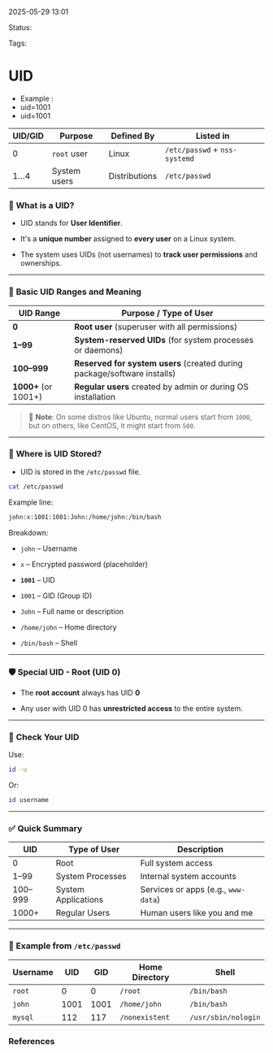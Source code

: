 2025-05-29 13:01

Status:

Tags:

# UID

- Example :
- uid=1001
- uid=1001

|UID/GID|Purpose|Defined By|Listed in|
|---|---|---|---|
|0|`root` user|Linux|`/etc/passwd` + `nss-systemd`|
|1…4|System users|Distributions|`/etc/passwd`|
### 📌 **What is a UID?**

- UID stands for **User Identifier**.
    
- It's a **unique number** assigned to **every user** on a Linux system.
    
- The system uses UIDs (not usernames) to **track user permissions** and ownerships.
    

---

### 🧩 **Basic UID Ranges and Meaning**

|UID Range|Purpose / Type of User|
|---|---|
|**0**|**Root user** (superuser with all permissions)|
|**1–99**|**System-reserved UIDs** (for system processes or daemons)|
|**100–999**|**Reserved for system users** (created during package/software installs)|
|**1000+** (or 1001+)|**Regular users** created by admin or during OS installation|

> 📌 **Note**: On some distros like Ubuntu, normal users start from `1000`, but on others, like CentOS, it might start from `500`.

---

### 📂 **Where is UID Stored?**

- UID is stored in the `/etc/passwd` file.
    
```bash
cat /etc/passwd 
```

Example line:
```bash
john:x:1001:1001:John:/home/john:/bin/bash 
```
Breakdown:

- `john` – Username
    
- `x` – Encrypted password (placeholder)
    
- **`1001`** – UID
    
- `1001` – GID (Group ID)
    
- `John` – Full name or description
    
- `/home/john` – Home directory
    
- `/bin/bash` – Shell
    

---

### 🛡️ **Special UID - Root (UID 0)**

- The **root account** always has UID **0**
    
- Any user with UID 0 has **unrestricted access** to the entire system.
    

---

### 🔎 **Check Your UID**

Use:


```bash
id -u 
```

Or:

```bash
id username 
```


---

### ✅ **Quick Summary**

| UID     | Type of User        | Description                         |
| ------- | ------------------- | ----------------------------------- |
| 0       | Root                | Full system access                  |
| 1–99    | System Processes    | Internal system accounts            |
| 100–999 | System Applications | Services or apps (e.g., `www-data`) |
| 1000+   | Regular Users       | Human users like you and me         |

---

### 📁 Example from `/etc/passwd`

|**Username**|**UID**|**GID**|**Home Directory**|**Shell**|
|---|---|---|---|---|
|`root`|0|0|`/root`|`/bin/bash`|
|`john`|1001|1001|`/home/john`|`/bin/bash`|
|`mysql`|112|117|`/nonexistent`|`/usr/sbin/nologin`|

### References
